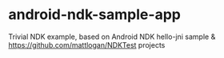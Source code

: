 # android-ndk-sample-app
Trivial NDK example, based on Android NDK hello-jni sample &amp; https://github.com/mattlogan/NDKTest projects
